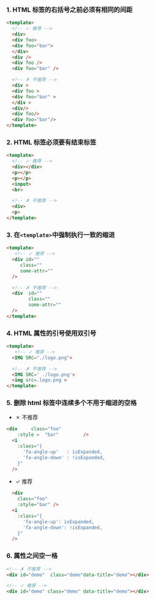 ### 1. HTML 标签的右括号之前必须有相同的间距

```html
<template>
  <!-- ✓ 推荐 -->
  <div>
  <div foo>
  <div foo="bar">
  </div>
  <div />
  <div foo />
  <div foo="bar" />

  <!-- ✗ 不推荐 -->
  <div >
  <div foo >
  <div foo="bar" >
  </div >
  <div/>
  <div foo/>
  <div foo="bar"/>
</template>
```

### 2. HTML 标签必须要有结束标签

```html
<template>
  <!-- ✓ 推荐 -->
  <div></div>
  <p></p>
  <p></p>
  <input>
  <br>

  <!-- ✗ 不推荐 -->
  <div>
  <p>
</template>
```

### 3. 在`<template>`中强制执行一致的缩进

```html
<template>
   <!-- ✓ 推荐 -->
  <div id=""
     class=""
     some-attr=""
  />

  <!-- ✗ 不推荐 -->
  <div  id=""
        class=""
        some-attr=""
  />
</template>
```

### 4. HTML 属性的引号使用双引号

```html
<template>
   <!-- ✓ 推荐 -->
  <IMG SRC="./logo.png">

  <!-- ✗ 不推荐 -->
  <IMG SRC=' ./logo.png'>
  <img src=.logo.png >
</template>
```

### 5. 删除 html 标签中连续多个不用于缩进的空格

- ✗ 不推荐

```html
<div     class="foo"
    :style =  "bar"         />
  <i
    :class="{
      'fa-angle-up'   : isExpanded,
      'fa-angle-down' : !isExpanded,
    }"
  />
```
- ✓ 推荐

```html
  <div
    class="foo"
    :style="bar" />
  <i
    :class="{
      'fa-angle-up': isExpanded,
      'fa-angle-down': !isExpanded,
    }"
  />

```

### 6. 属性之间空一格

```html
<!-- ✗ 不推荐 -->
<div id="demo"  class="demo"data-title="demo"></div>

<!-- ✓ 推荐 -->
<div id="demo" class="demo" data-title="demo"></div>

```
